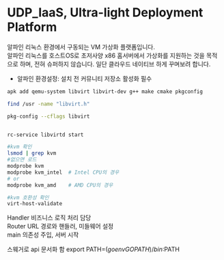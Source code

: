 # UDP_IaaS, Ultra-light Deployment Platform
알파인 리눅스 환경에서 구동되는 VM 가상화 플랫폼입니다.  
알파인 리눅스를 호스트OS로 초저사양 x86 홈서버에서 가상화를 지원하는 것을 목적으로 하며, 전혀 슈퍼하지 않습니다. 일단 클라우드 네이티브 하게 꾸며보려 합니다.  

* 알파인 환경설정: 설치 전 커뮤니티 저장소 활성화 필수  
```bash
apk add qemu-system libvirt libvirt-dev g++ make cmake pkgconfig

find /usr -name "libvirt.h"

pkg-config --cflags libvirt


rc-service libvirtd start

#kvm 확인
lsmod | grep kvm
#없으면 로드
modprobe kvm
modprobe kvm_intel  # Intel CPU의 경우
# or
modprobe kvm_amd    # AMD CPU의 경우

#kvm 호환성 확인
virt-host-validate

```

Handler 비즈니스 로직 처리 담당  
Router URL 경로와 핸들러, 미들웨어 설정  
main 의존성 주입, 서버 시작

스웨거로 api 문서화 함
export PATH=$(go env GOPATH)/bin:$PATH